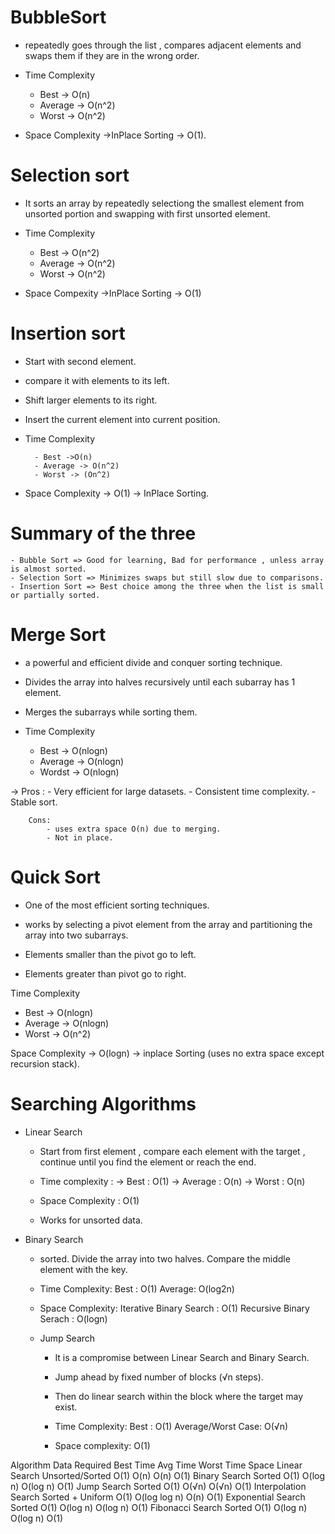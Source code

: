# BubbleSort

- repeatedly goes through the list , compares adjacent elements and swaps them if they are in the wrong order.

- Time Complexity

  - Best -> O(n)
  - Average -> O(n^2)
  - Worst -> O(n^2)

- Space Complexity ->InPlace Sorting -> O(1).

# Selection sort

- It sorts an array by repeatedly selectiong the smallest element from unsorted portion and swapping with first unsorted element.

- Time Complexity

  - Best -> O(n^2)
  - Average -> O(n^2)
  - Worst -> O(n^2)

- Space Compexity ->InPlace Sorting -> O(1)

# Insertion sort

- Start with second element.
- compare it with elements to its left.
- Shift larger elements to its right.
- Insert the current element into current position.

- Time Complexity

        - Best ->O(n)
        - Average -> O(n^2)
        - Worst -> (On^2)

- Space Complexity -> O(1) -> InPlace Sorting.

# Summary of the three

    - Bubble Sort => Good for learning, Bad for performance , unless array is almost sorted.
    - Selection Sort => Minimizes swaps but still slow due to comparisons.
    - Insertion Sort => Best choice among the three when the list is small or partially sorted.




# Merge Sort

- a powerful and efficient divide and conquer sorting technique.

- Divides the array into halves recursively until each subarray has 1 element.
- Merges the subarrays while sorting them.

- Time Complexity

  - Best -> O(nlogn)
  - Average -> O(nlogn)
  - Wordst -> O(nlogn)

->  Pros :
        - Very efficient for large datasets.
        - Consistent time complexity. 
        - Stable sort.


        Cons:
            - uses extra space O(n) due to merging.
            - Not in place.




# Quick Sort

- One of the most efficient sorting techniques.

- works by selecting a pivot element from the array and partitioning the array into two  subarrays.
- Elements smaller than the pivot go to left.
- Elements greater than pivot go to right.

Time Complexity

 - Best -> O(nlogn)
 - Average -> O(nlogn)
 - Worst -> O(n^2)

 Space Complexity -> O(logn) -> inplace Sorting (uses no extra space except recursion stack).





 # Searching Algorithms

 - Linear Search

      - Start from first element , compare each element with the target , continue until you find the element or reach the end.
      - Time complexity : 
          -> Best : O(1)
          -> Average : O(n)
          -> Worst : O(n) 

      - Space Complexity : O(1)
      - Works for unsorted data.


  - Binary Search
   

       - sorted. Divide the array into two halves. Compare the middle element with the key.

       - Time Complexity: Best : O(1)
                          Average: O(log2n)

       - Space Complexity: Iterative Binary Search : O(1)
                           Recursive Binary Serach : O(logn)


    - Jump Search

        - It is a compromise between Linear Search and Binary Search.
        - Jump ahead by fixed number of blocks (√n steps).
        - Then do linear search within the block where the target may exist.


        - Time Complexity: Best : O(1)
                          Average/Worst Case: O(√n)
        - Space complexity: O(1)






Algorithm	              Data Required	    Best Time	    Avg Time	    Worst Time	    Space
Linear Search	          Unsorted/Sorted	  O(1)	        O(n)	        O(n)	          O(1)
Binary Search	          Sorted	          O(1)	        O(log n)	    O(log n)	      O(1)
Jump Search	            Sorted	          O(1)	        O(√n)	        O(√n)	          O(1)
Interpolation Search	  Sorted + Uniform	O(1)	        O(log log n)	O(n)	          O(1)
Exponential Search	    Sorted	          O(1)	        O(log n)	     O(log n)	      O(1)
Fibonacci Search	      Sorted	          O(1)	        O(log n)	     O(log n)	      O(1)